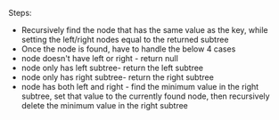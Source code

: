 Steps:
​
* Recursively find the node that has the same value as the key, while setting the left/right nodes equal to the returned subtree
* Once the node is found, have to handle the below 4 cases
* node doesn't have left or right - return null
* node only has left subtree- return the left subtree
* node only has right subtree- return the right subtree
* node has both left and right - find the minimum value in the right subtree, set that value to the currently found node, then recursively delete the minimum value in the right subtree
